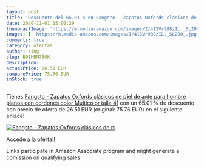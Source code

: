 ```yaml
---
layout: post
title: 'Descuento del 65.01 % en Fangsto - Zapatos Oxfords clásicos de pi'
date: 2020-11-01 15:00:29
thumbnailImage: 'https://m.media-amazon.com/images/I/41SVr988zIL._SL200_.jpg'
images: [ 'https://m.media-amazon.com/images/I/41SVr988zIL._SL200_.jpg' ]
comments: true
category: ofertas
author: ring
slug: B01HBN75GK
description:
actualPrice: 26.51 EUR
comparePrice: 75.76 EUR
inStock: true
---
```


Tienes [Fangsto - Zapatos Oxfords clásicos de piel de ante para hombre  planos con cordones  color Multicolor  talla 41](https://www.amazon.es/dp/B01HBN75GK/?tag=tolees-21) con un 65.01 % de descuento con precio de oferta de 26.51 EUR (original: 75.76 EUR) en el siguiente enlace!

[![Fangsto - Zapatos Oxfords clásicos de pi](https://m.media-amazon.com/images/I/41SVr988zIL._SL200_.jpg)](https://www.amazon.es/dp/B01HBN75GK/?tag=tolees-21)

[Accede a la oferta!!](https://www.amazon.es/dp/B01HBN75GK/?tag=tolees-21)

Links participate in Amazon Associate program and might generate a comission on qualifying sales


